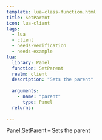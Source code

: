```yaml
---
template: lua-class-function.html
title: SetParent
icon: lua-client
tags:
  - lua
  - client
  - needs-verification
  - needs-example
lua:
  library: Panel
  function: SetParent
  realm: client
  description: "Sets the parent"
  
  arguments:
    - name: "parent"
      type: Panel
  returns:
    
---
```


<div class="lua__search__keywords">
Panel:SetParent &#x2013; Sets the parent
</div>
